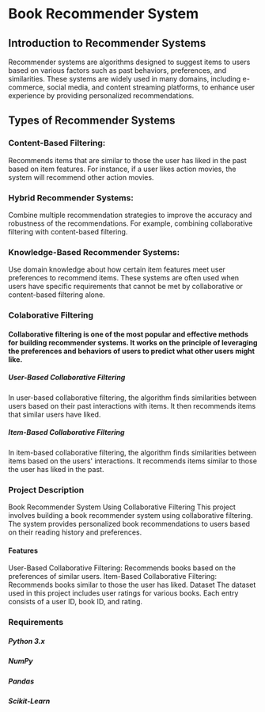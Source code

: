 # Book Recommender System
## Introduction to Recommender Systems
Recommender systems are algorithms designed to suggest items to users based on various factors such as past behaviors, preferences, and similarities. These systems are widely used in many domains, including e-commerce, social media, and content streaming platforms, to enhance user experience by providing personalized recommendations.

## Types of Recommender Systems
### Content-Based Filtering:

Recommends items that are similar to those the user has liked in the past based on item features. For instance, if a user likes action movies, the system will recommend other action movies.
### Hybrid Recommender Systems:

Combine multiple recommendation strategies to improve the accuracy and robustness of the recommendations. For example, combining collaborative filtering with content-based filtering.
### Knowledge-Based Recommender Systems:

Use domain knowledge about how certain item features meet user preferences to recommend items. These systems are often used when users have specific requirements that cannot be met by collaborative or content-based filtering alone.


### Colaborative Filtering
#### Collaborative filtering is one of the most popular and effective methods for building recommender systems. It works on the principle of leveraging the preferences and behaviors of users to predict what other users might like.

##### User-Based Collaborative Filtering
In user-based collaborative filtering, the algorithm finds similarities between users based on their past interactions with items. It then recommends items that similar users have liked.

##### Item-Based Collaborative Filtering
In item-based collaborative filtering, the algorithm finds similarities between items based on the users' interactions. It recommends items similar to those the user has liked in the past.

### Project Description
Book Recommender System Using Collaborative Filtering
This project involves building a book recommender system using collaborative filtering. The system provides personalized book recommendations to users based on their reading history and preferences.

#### Features
User-Based Collaborative Filtering: Recommends books based on the preferences of similar users.
Item-Based Collaborative Filtering: Recommends books similar to those the user has liked.
Dataset
The dataset used in this project includes user ratings for various books. Each entry consists of a user ID, book ID, and rating.

### Requirements
##### Python 3.x
##### NumPy
##### Pandas
##### Scikit-Learn
